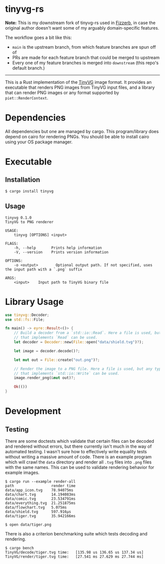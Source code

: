 # tinyvg-rs

**Note:** This is my downstream fork of tinyvg-rs used in
[Fizzerb](https://github.com/liquidev/fizzerb), in case the original author doesn't want some of my
arguably domain-specific features.

The workflow goes a bit like this:
- `main` is the upstream branch, from which feature branches are spun off of
- PRs are made for each feature branch that could be merged to upstream
- Every one of my feature branches is merged into `downstream` (this repo's default branch.)

---

This is a Rust implementation of the [TinyVG](https://tinyvg.tech) image format.
It provides an executable that renders PNG images from TinyVG input files, and a
library that can render PNG images or any format supported by
`piet::RenderContext`.

# Dependencies

All dependencies but one are managed by cargo. This program/library does depend
on cairo for rendering PNGs. You should be able to install cairo using your OS
package manager.

# Executable

## Installation

```
$ cargo install tinyvg
```

## Usage

```
tinyvg 0.1.0
TinyVG to PNG renderer

USAGE:
    tinyvg [OPTIONS] <input>

FLAGS:
    -h, --help       Prints help information
    -V, --version    Prints version information

OPTIONS:
    -o <output>        Optional output path. If not specified, uses the input path with a `.png` suffix

ARGS:
    <input>    Input path to TinyVG binary file
```

# Library Usage

```rust
use tinyvg::Decoder;
use std::fs::File;

fn main() -> eyre::Result<()> {
    // Build a decoder from a `std::io::Read`. Here a file is used, but any type
    // that implements `Read` can be used.
    let decoder = Decoder::new(File::open("data/shield.tvg")?);

    let image = decoder.decode()?;

    let mut out = File::create("out.png")?;

    // Render the image to a PNG file. Here a file is used, but any type
    // that implements `std::io::Write` can be used.
    image.render_png(&mut out)?;

    Ok(())
}
```

# Development

## Testing

There are some doctests which validate that certain files can be decoded and
rendered without errors, but there currently isn't much in the way of automated
testing. I wasn't sure how to effectively write equality tests without writing a
massive amount of code. There is an example program which will crawl the `data`
directory and render all `.tvg` files into `.png` files with the same names.
This can be used to validate rendering behavior for example images.

```
$ cargo run --example render-all
path                 render time
data/app_icon.tvg    78.94075ms
data/chart.tvg       14.194083ms
data/comic.tvg       23.534791ms
data/everything.tvg  21.251875ms
data/flowchart.tvg   5.075ms
data/shield.tvg      597.916µs
data/tiger.tvg       35.942166ms

$ open data/tiger.png
```

There is also a criterion benchmarking suite which tests decoding and rendering.

```
$ cargo bench
TinyVG/decode/tiger.tvg time:   [135.98 us 136.65 us 137.34 us]
TinyVG/render/tiger.tvg time:   [27.541 ms 27.629 ms 27.744 ms]
```
